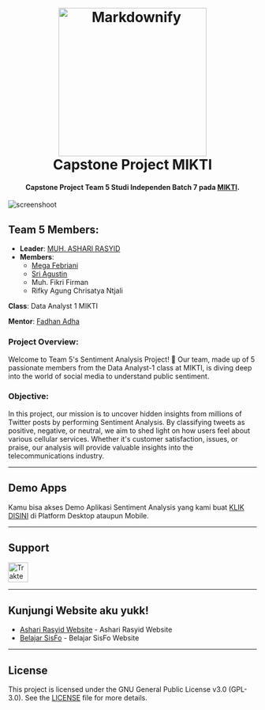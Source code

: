 
<h1 align="center">
  <br>
  <a href="https://mikti.id"><img src="https://mikti.id/assets/images/resources/logo-1.png" alt="Markdownify" width="300"></a>
  <br>
  Capstone Project MIKTI
  <br>
</h1>

<h4 align="center">Capstone Project Team 5 Studi Independen Batch 7 pada <a href="http://mikti.id" target="_blank">MIKTI</a>.</h4>

![screenshoot](https://media.licdn.com/dms/image/v2/D5622AQEHOYerLsixZg/feedshare-shrink_1280/B56ZQDPYyeGsAo-/0/1735221160488?e=1740009600&v=beta&t=Csx4ymVssAErxdedx-1mbiVgwvk5BXUPIDylc1pirl0)

## Team 5 Members:
- **Leader**: [MUH. ASHARI RASYID](https://www.linkedin.com/in/ardcreator/)
- **Members**:
    - [Mega Febriani](https://www.linkedin.com/in/megafebriani-528915326/)
    - [Sri Agustin](https://www.linkedin.com/in/sriagustin/)
    - Muh. Fikri Firman
    - Rifky Agung Chrisatya Ntjali

**Class**: Data Analyst 1 MIKTI

**Mentor**: [Fadhan Adha](https://www.linkedin.com/in/fadhlan-adha/)

### Project Overview:
Welcome to Team 5's Sentiment Analysis Project! 🌟 Our team, made up of 5 passionate members from the Data Analyst-1 class at MIKTI, is diving deep into the world of social media to understand public sentiment.

### Objective:
In this project, our mission is to uncover hidden insights from millions of Twitter posts by performing Sentiment Analysis. By classifying tweets as positive, negative, or neutral, we aim to shed light on how users feel about various cellular services. Whether it's customer satisfaction, issues, or praise, our analysis will provide valuable insights into the telecommunications industry.

----------------------------------------------------------------------------------------------------------------------------
## Demo Apps

Kamu bisa akses Demo Aplikasi Sentiment Analysis yang kami buat [KLIK DISINI](#) di Platform Desktop ataupun Mobile.

----------------------------------------------------------------------------------------------------------------------------
## Support

<a href="https://trakteer.id/ardtrakteer" target="_blank"><img id="wse-buttons-preview" src="https://edge-cdn.trakteer.id/images/embed/trbtn-red-1.png?date=18-11-2023" height="40" style="border:0px;height:40px;" alt="Trakteer Saya"></a>

----------------------------------------------------------------------------------------------------------------------------
## Kunjungi Website aku yukk!

- [Ashari Rasyid Website](https://asharirasyid.my.id) - Ashari Rasyid Website
- [Belajar SisFo](https://belajarsisfo.asharirasyid.my.id) - Belajar SisFo Website

----------------------------------------------------------------------------------------------------------------------------
## License

This project is licensed under the GNU General Public License v3.0 (GPL-3.0). See the [LICENSE](LICENSE) file for more details.
